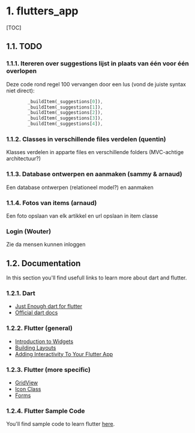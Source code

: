 # 1. flutters_app

[TOC]

## 1.1. TODO

### 1.1.1. Itereren over suggestions lijst in plaats van één voor één overlopen

Deze code rond regel 100 vervangen door een lus (vond de juiste syntax niet direct):

``` dart
        _buildItem(_suggestions[0]),
        _buildItem(_suggestions[1]),
        _buildItem(_suggestions[2]),
        _buildItem(_suggestions[3]),
        _buildItem(_suggestions[4]),
```

### 1.1.2. Classes in verschillende files verdelen (quentin)

Klasses verdelen in apparte files en verschillende folders (MVC-achtige architectuur?)

### 1.1.3. Database ontwerpen en aanmaken (sammy & arnaud)

Een database ontwerpen (relationeel model?) en aanmaken

### 1.1.4. Fotos van items (arnaud)

Een foto opslaan van elk artikkel en url opslaan in item classe

### Login (Wouter)

Zie da mensen kunnen inloggen

## 1.2. Documentation

In this section you'll find usefull links to learn more about dart and flutter.

### 1.2.1. Dart

- [Just Enough dart for flutter](http://thetechnocafe.com/just-enough-dart-for-flutter-tutorial-01-variables-types-and-functions/)
- [Official dart docs](https://dart.dev/guides/language/language-tour)

### 1.2.2. Flutter (general)

- [Introduction to Widgets](https://flutter.dev/docs/development/ui/widgets-intro)
- [Building Layouts](https://flutter.dev/docs/development/ui/layout/tutorial)
- [Adding Interactivity To Your Flutter App](https://flutter.dev/docs/development/ui/interactive)

### 1.2.3. Flutter (more specific)

- [GridView](https://api.flutter.dev/flutter/widgets/GridView-class.html)
- [Icon Class](https://api.flutter.dev/flutter/material/Icons-class.html)
- [Forms](https://flutter.dev/docs/cookbook/forms/validation)

### 1.2.4. Flutter Sample Code

You'll find sample code to learn flutter [here](https://flutter.github.io/samples/#).
